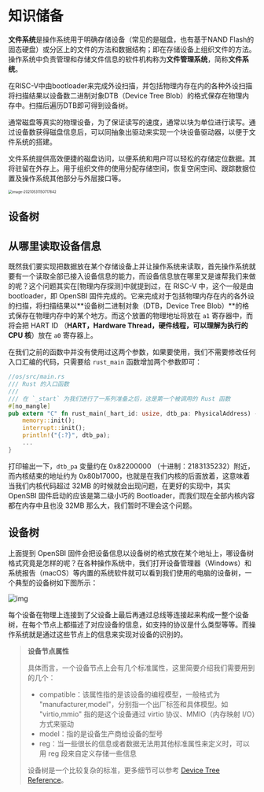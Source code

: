 # 知识储备

**文件系统**是操作系统用于明确存储设备（常见的是磁盘，也有基于NAND Flash的固态硬盘）或分区上的文件的方法和数据结构；即在存储设备上组织文件的方法。操作系统中负责管理和存储文件信息的软件机构称为**文件管理系统**，简称**文件系统**。

在RISC-V中由bootloader来完成外设扫描，并包括物理内存在内的各种外设扫描将扫描结果以设备数二进制对象DTB（Device Tree Blob）的格式保存在物理内存中。扫描后遍历DTB即可得到设备树。

通常磁盘等真实的物理设备，为了保证读写的速度，通常以块为单位进行读写。通过设备数获得磁盘信息后，可以同抽象出驱动来实现一个块设备驱动器，以便于文件系统的搭建。

文件系统提供高效便捷的磁盘访问，以便系统和用户可以轻松的存储定位数据。其将驻留在外存上。用于组织文件的使用分配存储空间，恢复空闲空间、跟踪数据位置及操作系统其他部分与外层接口等。

<img src="F:\Desktop\program\OS\hm1229.github.io\src\资源文件\实验五.assets\image-20210531150717842.png" alt="image-20210531150717842" style="zoom:50%;" />

## 设备树

## 从哪里读取设备信息

既然我们要实现把数据放在某个存储设备上并让操作系统来读取，首先操作系统就要有一个读取全部已接入设备信息的能力，而设备信息放在哪里又是谁帮我们来做的呢？这个问题其实在[物理内存探测]中就提到过，在 RISC-V 中，这个一般是由 bootloader，即 OpenSBI 固件完成的。它来完成对于包括物理内存在内的各外设的扫描，将扫描结果以**设备树二进制对象（DTB，Device Tree Blob）**的格式保存在物理内存中的某个地方。而这个放置的物理地址将放在 `a1` 寄存器中，而将会把 HART ID （**HART，Hardware Thread，硬件线程，可以理解为执行的 CPU 核**）放在 `a0` 寄存器上。

在我们之前的函数中并没有使用过这两个参数，如果要使用，我们不需要修改任何入口汇编的代码，只需要给 `rust_main` 函数增加两个参数即可：

```rust
//os/src/main.rs
/// Rust 的入口函数
///
/// 在 `_start` 为我们进行了一系列准备之后，这是第一个被调用的 Rust 函数
#[no_mangle]
pub extern "C" fn rust_main(_hart_id: usize, dtb_pa: PhysicalAddress) -> ! {
    memory::init();
    interrupt::init();
    println!("{:?}", dtb_pa);
    ...
}
```

打印输出一下，`dtb_pa` 变量约在 0x82200000 （十进制：2183135232）附近，而内核结束的地址约为 0x80b17000，也就是在我们内核的后面放着，这意味着当我们内核代码超过 32MB 的时候就会出现问题，在更好的实现中，其实 OpenSBI 固件启动的应该是第二级小巧的 Bootloader，而我们现在全部内核内容都在内存中且也没 32MB 那么大，我们暂时不理会这个问题。

## 设备树

上面提到 OpenSBI 固件会把设备信息以设备树的格式放在某个地址上，哪设备树格式究竟是怎样的呢？在各种操作系统中，我们打开设备管理器（Windows）和系统报告（macOS）等内置的系统软件就可以看到我们使用的电脑的设备树，一个典型的设备树如下图所示：

![img](https://rcore-os.github.io/rCore-Tutorial-deploy/docs/lab-5/pics/device-tree.png)

每个设备在物理上连接到了父设备上最后再通过总线等连接起来构成一整个设备树，在每个节点上都描述了对应设备的信息，如支持的协议是什么类型等等。而操作系统就是通过这些节点上的信息来实现对设备的识别的。

>  **设备节点属性**
>
>  具体而言，一个设备节点上会有几个标准属性，这里简要介绍我们需要用到的几个：
>
>  - compatible：该属性指的是该设备的编程模型，一般格式为 "manufacturer,model"，分别指一个出厂标签和具体模型。如 "virtio,mmio" 指的是这个设备通过 virtio 协议、MMIO（内存映射 I/O）方式来驱动
>  - model：指的是设备生产商给设备的型号
>  - reg：当一些很长的信息或者数据无法用其他标准属性来定义时，可以用 reg 段来自定义存储一些信息
>
>  设备树是一个比较复杂的标准，更多细节可以参考 [Device Tree Reference](https://elinux.org/Device_Tree_Reference)。
